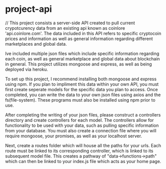 # project-api


// This project consists a server-side API created to pull current crypotcurency data from an existing api known as coinlore 'api.coinlore.com'. The data included in this API refers to specific cryptocoin prices and information as well as general information regarding different marketplaces and global data. 

Ive included multiple json files which include specific information regarding each coin, as well as general marketplace and global data about blockchain in general. This project utilizes mongoose and express, as well as being deployed via heroku.

To set up this project, I recommend installing both mongoose and express using npm. If you plan to impliment this data within your own API, you must first create seperate models for the specific data you plan to access. Once completed, you can write the data to your own json files using axios and the fs(file-system). These programs must also be installed using npm prior to use.

After completing the writing of your json files, please construct a controllers directory and create controllers for each model. The controllers allow for functionality to be used with your data, such as pulling specific information from your database. You must also create a connection file where you will require mongoose, your promises, as well as your localhost server.

Next, create a routes folder which will house all the paths for your urls. Each route must be linked to its corresponding controller, which is linked to its subsequent model file. This creates a pathway of "data->functions->path" which can then be linked to your index.js file which acts as your home page. 